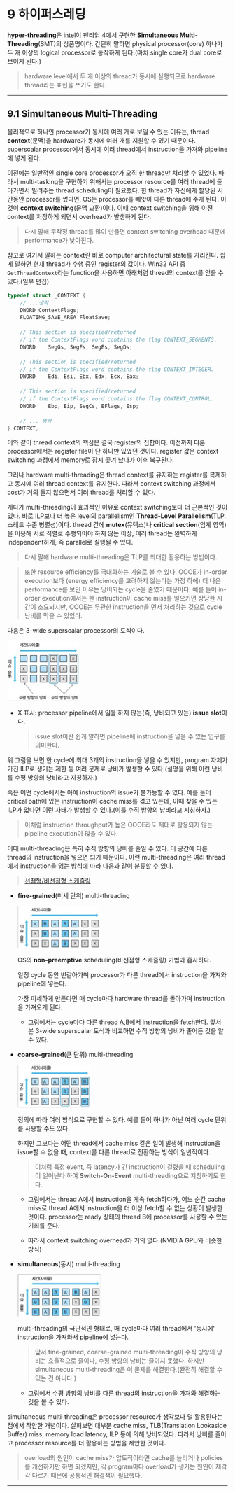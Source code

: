 # 9 하이퍼스레딩

**hyper-threading**은 intel이 펜티엄 4에서 구현한 **Simultaneous Multi-Threading**(SMT)의 상품명이다. 간단히 말하면 physical processor(core) 하나가 두 개 이상의 logical processor로 동작하게 된다.(마치 single core가 dual core로 보이게 된다.)

> hardware level에서 두 개 이상의 thread가 동시에 실행되므로 hardware thread라는 표현을 쓰기도 한다.

---

## 9.1 Simultaneous Multi-Threading

물리적으로 하나인 processor가 동시에 여러 개로 보일 수 있는 이유는, thread **context**(문맥)을 hardware가 동시에 여러 개를 지원할 수 있기 때문이다. superscalar processor에서 동시에 여러 thread에서 instruction을 가져와 pipeline에 넣게 된다. 

이전에는 일반적인 single core processor가 오직 한 thread만 처리할 수 있었다. 따라서 multi-tasking을 구현하기 위해서는 processor resource를 여러 thread에 돌아가면서 빌려주는 thread scheduling이 필요했다. 한 thread가 자신에게 할당된 시간동안 processor를 썼다면, OS는 processor를 빼앗아 다른 thread에 주게 된다. 이것이 **context switching**(문맥 교환)이다. 이때 context switching을 위해 이전 context를 저장하게 되면서 overhead가 발생하게 된다.

> 다시 말해 무작정 thread를 많이 만들면 context switching overhead 때문에 performance가 낮아진다.

참고로 여기서 말하는 context란 바로 computer architectural state를 가리킨다. 쉽게 말하면 현재 thread가 수행 중인 register의 값이다. Win32 API 중 `GetThreadContext`라는 function을 사용하면 아래처럼 thread의 context를 얻을 수 있다.(일부 편집)

```cpp
typedef struct _CONTEXT {
    // ...생략
    DWORD ContextFlags;
    FLOATING_SAVE_AREA FloatSave;

    // This section is specified/returned
    // if the ContextFlags word contains the flag CONTEXT_SEGMENTS.
    DWORD    SegGs, SegFs, SegEs, SegDs;

    // This section is specified/returned
    // if the ContextFlags word contains the flag CONTEXT_INTEGER.
    DWORD    Edi, Esi, Ebx, Edx, Ecx, Eax;

    // This section is specified/returned
    // if the ContextFlags word contains the flag CONTEXT_CONTROL.
    DWORD    Ebp, Eip, SegCs, EFlags, Esp;

    // ... 생략
} CONTEXT;
```

이와 같이 thread context의 핵심은 결국 register의 집합이다. 이전까지 다룬 processor에서는 register file이 단 하나만 있었던 것이다. register 값은 context switching 과정에서 memory로 잠시 쫓겨 났다가 이후 복구된다. 

그러나 hardware multi-threading은 thread context를 유지하는 register를 복제하고 동시에 여러 thread context를 유지한다. 따라서 context switching 과정에서 cost가 거의 들지 않으면서 여러 thread를 처리할 수 있다.

게다가 multi-threading이 효과적인 이유로 context switching보다 더 근본적인 것이 있다. 바로 ILP보다 더 높은 level의 parallelism인 **Thread-Level Parallelism**(TLP. 스레드 수준 병렬성)이다. thread 간에 **mutex**(뮤텍스)나 **critical section**(임계 영역)을 이용해 서로 직렬로 수행되어야 하지 않는 이상, 여러 thread는 완벽하게 independent하게, 즉 parallel로 실행될 수 있다.

> 다시 말해 hardware multi-threading은 TLP를 최대한 활용하는 방법이다.

> 또한 resource efficiency를 극대화하는 기술로 볼 수 있다. OOOE가 in-order execution보다 (energy efficiency를 고려하지 않는다는 가정 하에) 더 나은 performance를 보인 이유는 낭비되는 cycle을 줄였기 때문이다. 예를 들어 in-order execution에서는 한 instruction이 cache miss를 일으키면 상당한 시간이 소요되지만, OOOE는 무관한 instruction을 먼저 처리하는 것으로 cycle 낭비를 막을 수 있었다.

다음은 3-wide superscalar processor의 도식이다.

![3-wide superscalar processor](images/3-wide_superscalar.png)

- X 표시: processor pipeline에서 일을 하지 않는(즉, 낭비되고 있는) **issue slot**이다.

  > issue slot이란 쉽게 말하면 pipeline에 instruction을 넣을 수 있는 입구를 의미한다. 

위 그림을 보면 한 cycle에 최대 3개의 instruction을 넣을 수 있지만, program 자체가 가진 ILP로 생기는 제한 등 여러 문제로 낭비가 발생할 수 있다.(설명을 위해 이런 낭비를 수평 방향의 낭비라고 지칭하자.) 

혹은 어떤 cycle에서는 아예 instruction의 issue가 불가능할 수 있다. 예를 들어 critical path에 있는 instruction이 cache miss를 겪고 있는데, 이때 찾을 수 있는 ILP가 없다면 이런 사태가 발생할 수 있다.(이를 수직 방향의 낭비라고 지칭하자.)

> 이처럼 instruction throughput가 높은 OOOE라도 제대로 활용되지 않는 pipeline execution이 많을 수 있다.

이때 multi-threading은 특히 수직 방향의 낭비를 줄일 수 있다. 이 공간에 다른 thread의 instruction을 넣으면 되기 때문이다. 이런 multi-threading은 여러 thread에서 instruction을 읽는 방식에 따라 다음과 같이 분류할 수 있다.

> [선점형/비선점형 스케줄링](https://umbum.dev/60)

- **fine-grained**(미세 단위) multi-threading

    ![fine-grained](images/fine-grained.png)

    OS의 **non-preemptive** scheduling(비선점형 스케줄링) 기법과 흡사하다. 
    
    일정 cycle 동안 번갈아가며 processor가 다른 thread에서 instruction을 가져와 pipeline에 넣는다.
    
    가장 미세하게 만든다면 매 cycle마다 hardware thread를 돌아가며 instruction을 가져오게 된다.

    - 그림에서는 cycle마다 다른 thread A,B에서 instruction을 fetch한다. 앞서 본 3-wide superscalar 도식과 비교하면 수직 방향의 낭비가 줄어든 것을 알 수 있다.

- **coarse-grained**(큰 단위) multi-threading

    ![coarse-grained](images/coarse-grained.png)

    정의에 따라 여러 방식으로 구현할 수 있다. 예를 들어 하나가 아닌 여러 cycle 단위를 사용할 수도 있다. 
    
    하지만 그보다는 어떤 thread에서 cache miss 같은 일이 발생해 instruction을 issue할 수 없을 때, context를 다른 thread로 전환하는 방식이 일반적이다.

    > 이처럼 특정 event, 즉 latency가 긴 instruction이 걸렸을 때 scheduling이 일어난다 하여 **Switch-On-Event** multi-threading으로 지칭하기도 한다.

    - 그림에서는 thread A에서 instruction을 계속 fetch하다가, 어느 순간 cache miss로 thread A에서 instruction을 더 이상 fetch할 수 없는 상황이 발생한 것이다. processor는 ready 상태의 thread B에 processor를 사용할 수 있는 기회를 준다.

    - 따라서 context switching overhead가 거의 없다.(NVIDIA GPU와 비슷한 방식)

- **simultaneous**(동시) multi-threading

    ![simultaneous](images/simultaneous.png)

    multi-threading의 극단적인 형태로, 매 cycle마다 여러 thread에서 '동시에' instruction을 가져와서 pipeline에 넣는다.

    > 앞서 fine-grained, coarse-grained multi-threading이 수직 방향의 낭비는 효율적으로 줄이나, 수평 방향의 낭비는 줄이지 못했다. 하지만 simultaneous multi-threading은 이 문제를 해결한다.(완전히 해결할 수 있는 건 아니다.)

    - 그림에서 수평 방향의 낭비를 다른 thread의 instruction을 가져와 해결하는 것을 볼 수 있다.
    
simultaneous multi-threading은 processor resource가 생각보다 덜 활용된다는 점에서 착안한 개념이다. 살펴보면 대부분 cache miss, TLB(Translation Lookaside Buffer) miss, memory load latency, ILP 등에 의해 낭비되었다. 따라서 낭비를 줄이고 processor resource를 더 활용하는 방법을 제안한 것이다.

> overload의 원인이 cache miss가 압도적이라면 cache를 늘리거나 policies를 개선하기만 하면 되겠지만, 각 program마다 overload가 생기는 원인이 제각각 다르기 때문에 공통적인 해결책이 필요했다.

---